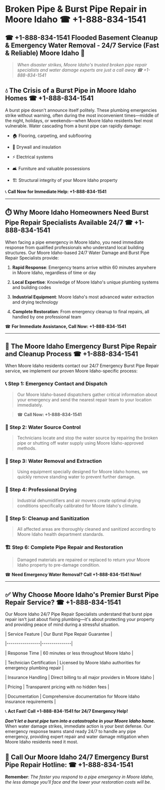 # Broken Pipe & Burst Pipe Repair in Moore Idaho ☎ +1-888-834-1541  
## ☎ +1-888-834-1541 Flooded Basement Cleanup & Emergency Water Removal - 24/7 Service (Fast & Reliable) Moore Idaho 🚨  

> *When disaster strikes, Moore Idaho's trusted broken pipe repair specialists and water damage experts are just a call away ☎ +1-888-834-1541*  

## 💧 The Crisis of a Burst Pipe in Moore Idaho Homes ☎ +1-888-834-1541  

A burst pipe doesn't announce itself politely. These plumbing emergencies strike without warning, often during the most inconvenient times—middle of the night, holidays, or weekends—when Moore Idaho residents feel most vulnerable. Water cascading from a burst pipe can rapidly damage:  

* 🏠 Flooring, carpeting, and subflooring  
* 🧱 Drywall and insulation  
* ⚡ Electrical systems  
* 🛋️ Furniture and valuable possessions  
* 🏗️ Structural integrity of your Moore Idaho property  

📞 **Call Now for Immediate Help: +1-888-834-1541**  

---  

## ⏱️ Why Moore Idaho Homeowners Need Burst Pipe Repair Specialists Available 24/7 ☎ +1-888-834-1541  

When facing a pipe emergency in Moore Idaho, you need immediate response from qualified professionals who understand local building structures. Our Moore Idaho-based 24/7 Water Damage and Burst Pipe Repair Specialists provide:  

1. **Rapid Response**: Emergency teams arrive within 60 minutes anywhere in Moore Idaho, regardless of time or day  
2. **Local Expertise**: Knowledge of Moore Idaho's unique plumbing systems and building codes  
3. **Industrial Equipment**: Moore Idaho's most advanced water extraction and drying technology  
4. **Complete Restoration**: From emergency cleanup to final repairs, all handled by one professional team  

☎ **For Immediate Assistance, Call Now: +1-888-834-1541**  

---  

## 🔧 The Moore Idaho Emergency Burst Pipe Repair and Cleanup Process ☎ +1-888-834-1541  

When Moore Idaho residents contact our 24/7 Emergency Burst Pipe Repair service, we implement our proven Moore Idaho-specific process:  

### 📞 Step 1: Emergency Contact and Dispatch  
> Our Moore Idaho-based dispatchers gather critical information about your emergency and send the nearest repair team to your location immediately.  
> ☎ **Call Now: +1-888-834-1541**  

### 🚿 Step 2: Water Source Control  
> Technicians locate and stop the water source by repairing the broken pipe or shutting off water supply using Moore Idaho-approved methods.  

### 🌊 Step 3: Water Removal and Extraction  
> Using equipment specially designed for Moore Idaho homes, we quickly remove standing water to prevent further damage.  

### 💨 Step 4: Professional Drying  
> Industrial dehumidifiers and air movers create optimal drying conditions specifically calibrated for Moore Idaho's climate.  

### 🧼 Step 5: Cleanup and Sanitization  
> All affected areas are thoroughly cleaned and sanitized according to Moore Idaho health department standards.  

### 🏗️ Step 6: Complete Pipe Repair and Restoration  
> Damaged materials are repaired or replaced to return your Moore Idaho property to pre-damage condition.  

☎ **Need Emergency Water Removal? Call +1-888-834-1541 Now!**  

---  

## ✅ Why Choose Moore Idaho's Premier Burst Pipe Repair Service? ☎ +1-888-834-1541  

Our Moore Idaho 24/7 Pipe Repair Specialists understand that burst pipe repair isn't just about fixing plumbing—it's about protecting your property and providing peace of mind during a stressful situation.  

| Service Feature | Our Burst Pipe Repair Guarantee |  
|-----------------|---------------|  
| Response Time | 60 minutes or less throughout Moore Idaho |  
| Technician Certification | Licensed by Moore Idaho authorities for emergency plumbing repair |  
| Insurance Handling | Direct billing to all major providers in Moore Idaho |  
| Pricing | Transparent pricing with no hidden fees |  
| Documentation | Comprehensive documentation for Moore Idaho insurance requirements |  

📞 **Act Fast! Call +1-888-834-1541 for 24/7 Emergency Help!**  

***Don't let a burst pipe turn into a catastrophe in your Moore Idaho home.*** When water damage strikes, immediate action is your best defense. Our emergency response teams stand ready 24/7 to handle any pipe emergency, providing expert repair and water damage mitigation when Moore Idaho residents need it most.  

## 📱 Call Our Moore Idaho 24/7 Emergency Burst Pipe Repair Hotline: ☎ +1-888-834-1541  

**Remember**: *The faster you respond to a pipe emergency in Moore Idaho, the less damage you'll face and the lower your restoration costs will be.*